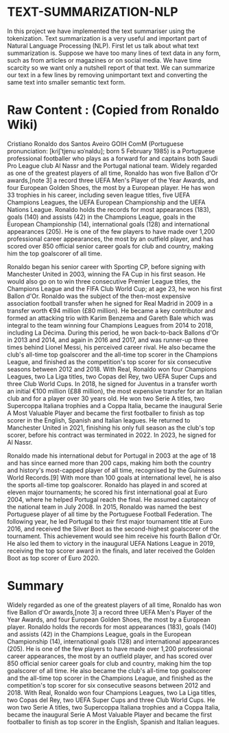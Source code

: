 # TEXT-SUMMARIZATION-NLP
In this project we have implemented the text summariser using the tokenization. Text summarization is a very useful and important part of Natural Language Processing (NLP). First let us talk about what text summarization is. Suppose we have too many lines of text data in any form, such as from articles or magazines or on social media. We have time scarcity so we want only a nutshell report of that text. We can summarize our text in a few lines by removing unimportant text and converting the same text into smaller semantic text form.

# Raw Content :  (Copied from Ronaldo Wiki)

Cristiano Ronaldo dos Santos Aveiro GOIH ComM (Portuguese pronunciation: [kɾiʃˈtjɐnu ʁɔˈnaldu]; born 5 February 1985) is a Portuguese professional footballer who plays as a forward for and captains both Saudi Pro League club Al Nassr and the Portugal national team. Widely regarded as one of the greatest players of all time, Ronaldo has won five Ballon d'Or awards,[note 3] a record three UEFA Men's Player of the Year Awards, and four European Golden Shoes, the most by a European player. He has won 33 trophies in his career, including seven league titles, five UEFA Champions Leagues, the UEFA European Championship and the UEFA Nations League. Ronaldo holds the records for most appearances (183), goals (140) and assists (42) in the Champions League, goals in the European Championship (14), international goals (128) and international appearances (205). He is one of the few players to have made over 1,200 professional career appearances, the most by an outfield player, and has scored over 850 official senior career goals for club and country, making him the top goalscorer of all time.

Ronaldo began his senior career with Sporting CP, before signing with Manchester United in 2003, winning the FA Cup in his first season. He would also go on to win three consecutive Premier League titles, the Champions League and the FIFA Club World Cup; at age 23, he won his first Ballon d'Or. Ronaldo was the subject of the then-most expensive association football transfer when he signed for Real Madrid in 2009 in a transfer worth €94 million (£80 million). He became a key contributor and formed an attacking trio with Karim Benzema and Gareth Bale which was integral to the team winning four Champions Leagues from 2014 to 2018, including La Décima. During this period, he won back-to-back Ballons d'Or in 2013 and 2014, and again in 2016 and 2017, and was runner-up three times behind Lionel Messi, his perceived career rival. He also became the club's all-time top goalscorer and the all-time top scorer in the Champions League, and finished as the competition's top scorer for six consecutive seasons between 2012 and 2018. With Real, Ronaldo won four Champions Leagues, two La Liga titles, two Copas del Rey, two UEFA Super Cups and three Club World Cups. In 2018, he signed for Juventus in a transfer worth an initial €100 million (£88 million), the most expensive transfer for an Italian club and for a player over 30 years old. He won two Serie A titles, two Supercoppa Italiana trophies and a Coppa Italia, became the inaugural Serie A Most Valuable Player and became the first footballer to finish as top scorer in the English, Spanish and Italian leagues. He returned to Manchester United in 2021, finishing his only full season as the club's top scorer, before his contract was terminated in 2022. In 2023, he signed for Al Nassr.

Ronaldo made his international debut for Portugal in 2003 at the age of 18 and has since earned more than 200 caps, making him both the country and history's most-capped player of all time, recognised by the Guinness World Records.[9] With more than 100 goals at international level, he is also the sports all-time top goalscorer. Ronaldo has played in and scored at eleven major tournaments; he scored his first international goal at Euro 2004, where he helped Portugal reach the final. He assumed captaincy of the national team in July 2008. In 2015, Ronaldo was named the best Portuguese player of all time by the Portuguese Football Federation. The following year, he led Portugal to their first major tournament title at Euro 2016, and received the Silver Boot as the second-highest goalscorer of the tournament. This achievement would see him receive his fourth Ballon d'Or. He also led them to victory in the inaugural UEFA Nations League in 2019, receiving the top scorer award in the finals, and later received the Golden Boot as top scorer of Euro 2020.


# Summary 

Widely regarded as one of the greatest players of all time, Ronaldo has won five Ballon d'Or awards,[note 3] a record three UEFA Men's Player of the Year Awards, and four European Golden Shoes, the most by a European player. Ronaldo holds the records for most appearances (183), goals (140) and assists (42) in the Champions League, goals in the European Championship (14), international goals (128) and international appearances (205). He is one of the few players to have made over 1,200 professional career appearances, the most by an outfield player, and has scored over 850 official senior career goals for club and country, making him the top goalscorer of all time. He also became the club's all-time top goalscorer and the all-time top scorer in the Champions League, and finished as the competition's top scorer for six consecutive seasons between 2012 and 2018. With Real, Ronaldo won four Champions Leagues, two La Liga titles, two Copas del Rey, two UEFA Super Cups and three Club World Cups. He won two Serie A titles, two Supercoppa Italiana trophies and a Coppa Italia, became the inaugural Serie A Most Valuable Player and became the first footballer to finish as top scorer in the English, Spanish and Italian leagues.
